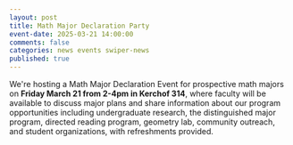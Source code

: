 ```yaml
---
layout: post
title: Math Major Declaration Party
event-date: 2025-03-21 14:00:00
comments: false
categories: news events swiper-news
published: true
---
```



We're hosting a Math Major Declaration Event for prospective math majors on **Friday March 21 from 2-4pm in Kerchof 314**, where faculty will be available to discuss major plans and share information about our program opportunities including undergraduate research, the distinguished major program, directed reading program, geometry lab, community outreach, and student organizations, with refreshments provided.
